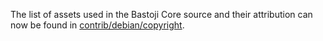 The list of assets used in the Bastoji Core source and their attribution can now be found in [contrib/debian/copyright](../contrib/debian/copyright).
